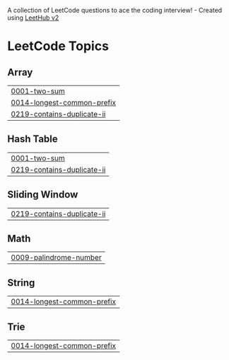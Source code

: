 A collection of LeetCode questions to ace the coding interview! - Created using [LeetHub v2](https://github.com/arunbhardwaj/LeetHub-2.0)
<!---LeetCode Topics Start-->
# LeetCode Topics
## Array
|  |
| ------- |
| [0001-two-sum](https://github.com/22A91A6119/leetcodeproblems/tree/master/0001-two-sum) |
| [0014-longest-common-prefix](https://github.com/22A91A6119/leetcodeproblems/tree/master/0014-longest-common-prefix) |
| [0219-contains-duplicate-ii](https://github.com/22A91A6119/leetcodeproblems/tree/master/0219-contains-duplicate-ii) |
## Hash Table
|  |
| ------- |
| [0001-two-sum](https://github.com/22A91A6119/leetcodeproblems/tree/master/0001-two-sum) |
| [0219-contains-duplicate-ii](https://github.com/22A91A6119/leetcodeproblems/tree/master/0219-contains-duplicate-ii) |
## Sliding Window
|  |
| ------- |
| [0219-contains-duplicate-ii](https://github.com/22A91A6119/leetcodeproblems/tree/master/0219-contains-duplicate-ii) |
## Math
|  |
| ------- |
| [0009-palindrome-number](https://github.com/22A91A6119/leetcodeproblems/tree/master/0009-palindrome-number) |
## String
|  |
| ------- |
| [0014-longest-common-prefix](https://github.com/22A91A6119/leetcodeproblems/tree/master/0014-longest-common-prefix) |
## Trie
|  |
| ------- |
| [0014-longest-common-prefix](https://github.com/22A91A6119/leetcodeproblems/tree/master/0014-longest-common-prefix) |
<!---LeetCode Topics End-->